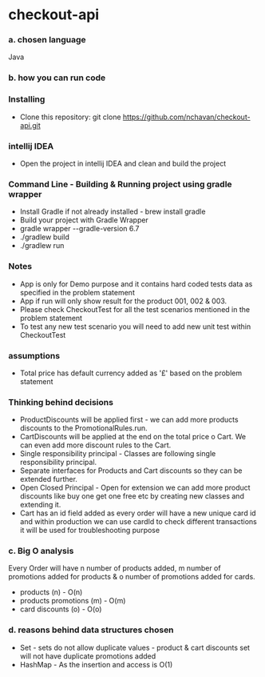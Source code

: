 # checkout-api

### a. chosen language
Java

### b. how you can run code

### Installing
* Clone this repository:
git clone https://github.com/nchavan/checkout-api.git

### intellij IDEA ###
* Open the project in intellij IDEA and clean and build the project

### Command Line - Building & Running project using gradle wrapper

- Install Gradle if not already installed - brew install gradle
- Build your project with Gradle Wrapper
- gradle wrapper --gradle-version 6.7
- ./gradlew build
- ./gradlew run

### Notes ###
* App is only for Demo purpose and it contains hard coded tests data as specified in the problem statement
* App if run will only show result for the product 001, 002 & 003.
* Please check CheckoutTest for all the test scenarios mentioned in the problem statement
* To test any new test scenario you will need to add new unit test within CheckoutTest

### assumptions ###
* Total price has default currency added as '£' based on the problem statement

### Thinking behind decisions ###
* ProductDiscounts will be applied first - we can add more products discounts to the PromotionalRules.run.
* CartDiscounts will be applied at the end on the total price o Cart. We can even add more discount rules to the Cart.
* Single responsibility principal - Classes are following single responsibility principal.
* Separate interfaces for Products and Cart discounts so they can be extended further.
* Open Closed Principal - Open for extension we can add more product discounts like buy one get one free etc by creating new classes and extending it.
* Cart has an id field added as every order will have a new unique card id and within production we can use cardId to check different transactions it will be used for troubleshooting purpose

### c. Big O analysis ###
Every Order will have n number of products added, m number of promotions added for products & o number of promotions added for cards.
* products (n) - O(n)
* products promotions (m) - O(m)
* card discounts (o) - O(o)

### d. reasons behind data structures chosen ###
* Set - sets do not allow duplicate values - product & cart discounts set will not have duplicate promotions added
* HashMap - As the insertion and access is O(1)

